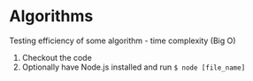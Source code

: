 # Algorithms

Testing efficiency of some algorithm - time complexity (Big O)

1. Checkout the code
2. Optionally have Node.js installed and run
 `$ node [file_name]`
 
